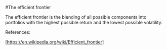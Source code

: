 #The efficient frontier

The efficient frontier is the blending of all possible components into portfolios with the highest possible return and the lowest possible volatility.

References:

[https://en.wikipedia.org/wiki/Efficient_frontier]
